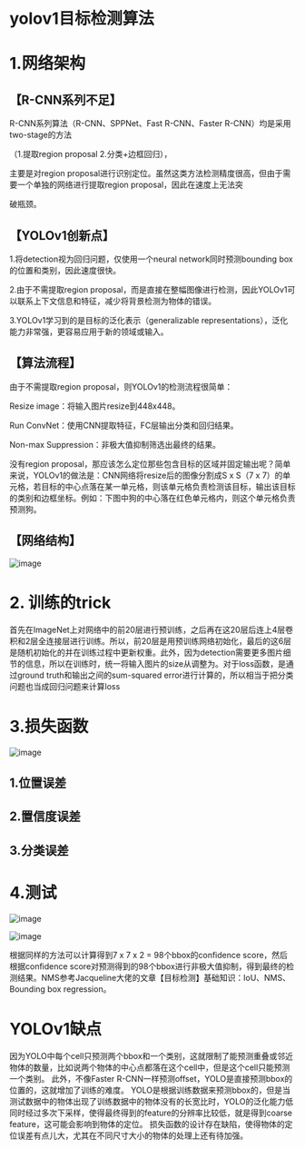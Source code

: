 # yolov1目标检测算法
# 1.网络架构

## 【R-CNN系列不足】

R-CNN系列算法（R-CNN、SPPNet、Fast R-CNN、Faster R-CNN）均是采用two-stage的方法

（1.提取region proposal 2.分类+边框回归），

主要是对region proposal进行识别定位。虽然这类方法检测精度很高，但由于需要一个单独的网络进行提取region proposal，因此在速度上无法突

破瓶颈。

## 【YOLOv1创新点】

1.将detection视为回归问题，仅使用一个neural network同时预测bounding box的位置和类别，因此速度很快。

2.由于不需提取region proposal，而是直接在整幅图像进行检测，因此YOLOv1可以联系上下文信息和特征，减少将背景检测为物体的错误。

3.YOLOv1学习到的是目标的泛化表示（generalizable representations），泛化能力非常强，更容易应用于新的领域或输入。

## 【算法流程】

由于不需提取region proposal，则YOLOv1的检测流程很简单：

Resize image：将输入图片resize到448x448。

Run ConvNet：使用CNN提取特征，FC层输出分类和回归结果。

Non-max Suppression：非极大值抑制筛选出最终的结果。

没有region proposal，那应该怎么定位那些包含目标的区域并固定输出呢？简单来说，YOLOv1的做法是：CNN网络将resize后的图像分割成S x S（7 x 7）的单元格，若目标的中心点落在某一单元格，则该单元格负责检测该目标，输出该目标的类别和边框坐标。例如：下图中狗的中心落在红色单元格内，则这个单元格负责预测狗。

## 【网络结构】

![image](https://user-images.githubusercontent.com/95267383/202628848-688d6e74-481e-4965-8f42-4bec5ee35d44.png)


# 2. 训练的trick

首先在ImageNet上对网络中的前20层进行预训练，之后再在这20层后连上4层卷积和2层全连接层进行训练。所以，前20层是用预训练网络初始化，最后的这6层是随机初始化的并在训练过程中更新权重。此外，因为detection需要更多图片细节的信息，所以在训练时，统一将输入图片的size从调整为。对于loss函数，是通过ground truth和输出之间的sum-squared error进行计算的，所以相当于把分类问题也当成回归问题来计算loss

# 3.损失函数

![image](https://user-images.githubusercontent.com/95267383/202629121-8533e854-7f1e-4297-957b-eab917efdcf7.png)

## 1.位置误差

## 2.置信度误差

## 3.分类误差



# 4.测试

![image](https://user-images.githubusercontent.com/95267383/202629532-6997dcda-28e4-451b-b4f1-4f2ab906c0c5.png)

![image](https://user-images.githubusercontent.com/95267383/202629545-9871bb63-4b47-478b-b14c-b5fe46d0b15f.png)

根据同样的方法可以计算得到7 x 7 x 2 = 98个bbox的confidence score，然后根据confidence score对预测得到的98个bbox进行非极大值抑制，得到最终的检测结果。NMS参考Jacqueline大佬的文章【目标检测】基础知识：IoU、NMS、Bounding box regression。

# YOLOv1缺点

因为YOLO中每个cell只预测两个bbox和一个类别，这就限制了能预测重叠或邻近物体的数量，比如说两个物体的中心点都落在这个cell中，但是这个cell只能预测一个类别。
此外，不像Faster R-CNN一样预测offset，YOLO是直接预测bbox的位置的，这就增加了训练的难度。
YOLO是根据训练数据来预测bbox的，但是当测试数据中的物体出现了训练数据中的物体没有的长宽比时，YOLO的泛化能力低
同时经过多次下采样，使得最终得到的feature的分辨率比较低，就是得到coarse feature，这可能会影响到物体的定位。
损失函数的设计存在缺陷，使得物体的定位误差有点儿大，尤其在不同尺寸大小的物体的处理上还有待加强。







